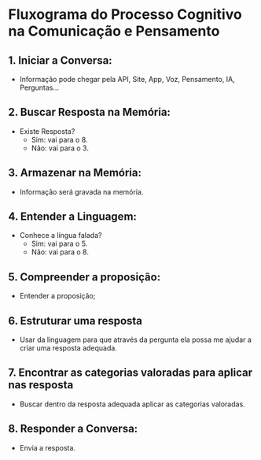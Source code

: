 # Fluxograma do Processo Cognitivo na Comunicação e Pensamento

## 1. **Iniciar a Conversa:**

- Informação pode chegar pela API, Site, App, Voz, Pensamento, IA, Perguntas...

## 2. **Buscar Resposta na Memória:**

- Existe Resposta?
  - Sim: vai para o 8.
  - Não: vai para o 3.

## 3. **Armazenar na Memória:**

- Informação será gravada na memória.

## 4. **Entender a Linguagem:**

- Conhece a língua falada?
  - Sim: vai para o 5.
  - Não: vai para o 8.

## 5. **Compreender a proposição:**

- Entender a proposição;

## 6. **Estruturar uma resposta**

- Usar da linguagem para que através da pergunta ela possa me ajudar a criar uma resposta adequada.

## 7. **Encontrar as categorias valoradas para aplicar nas resposta**

- Buscar dentro da resposta adequada aplicar as categorias valoradas.

## 8. **Responder a Conversa:**

- Envia a resposta.
